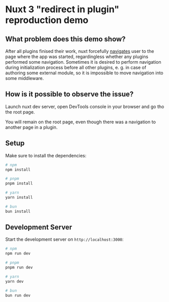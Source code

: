 # Nuxt 3 "redirect in plugin" reproduction demo

## What problem does this demo show?

After all plugins finised their work, nuxt forcefully [navigates](https://github.com/nuxt/nuxt/blob/eac0734a3b064e2e68b32ec54f1ec3a5b7185583/packages/nuxt/src/pages/runtime/plugins/router.ts#L260) user to the page where the app was started, regardingless whether any plugins performed some navigation. Sometimes it is desired to perform navigation during initialization process before all other plugins, e. g. in case of authoring some external module, so it is impossible to  move navigation into some middleware.

## How is it possible to observe the issue?

Launch nuxt dev server, open DevTools console in your browser and go tho the root page.

You will remain on the root page, even though there was a navigation to another page in a plugin.

## Setup

Make sure to install the dependencies:

```bash
# npm
npm install

# pnpm
pnpm install

# yarn
yarn install

# bun
bun install
```

## Development Server

Start the development server on `http://localhost:3000`:

```bash
# npm
npm run dev

# pnpm
pnpm run dev

# yarn
yarn dev

# bun
bun run dev
```
